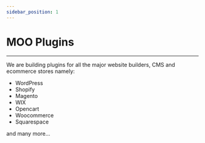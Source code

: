 ```yaml
---
sidebar_position: 1
---
```


# MOO Plugins

---

We are building plugins for all the major website builders, CMS and ecommerce stores namely:

- WordPress
- Shopify
- Magento
- WIX
- Opencart
- Woocommerce
- Squarespace

and many more...

